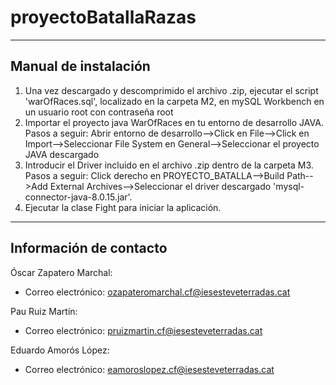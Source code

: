 # proyectoBatallaRazas
-----------------------
Manual de instalación
-----------------------
1. Una vez descargado y descomprimido el archivo .zip, ejecutar el script 'warOfRaces.sql', localizado en la carpeta M2, en mySQL Workbench en un usuario root con contraseña root
2. Importar el proyecto java WarOfRaces en tu entorno de desarrollo JAVA. Pasos a seguir:
Abrir entorno de desarrollo-->Click en File-->Click en Import-->Seleccionar File System en General-->Seleccionar el proyecto JAVA descargado
3. Introducir el Driver incluido en el archivo .zip dentro de la carpeta M3. Pasos a seguir:
Click derecho en PROYECTO_BATALLA-->Build Path-->Add External Archives-->Seleccionar el driver descargado 'mysql-connector-java-8.0.15.jar'.
4. Ejecutar la clase Fight para iniciar la aplicación.



-----------------------
Información de contacto
-----------------------

Óscar Zapatero Marchal: 
  - Correo electrónico: ozapateromarchal.cf@iesesteveterradas.cat
  
Pau Ruiz Martín:
  - Correo electrónico: pruizmartin.cf@iesesteveterradas.cat
 
Eduardo Amorós López:
  - Correo electrónico: eamoroslopez.cf@iesesteveterradas.cat

